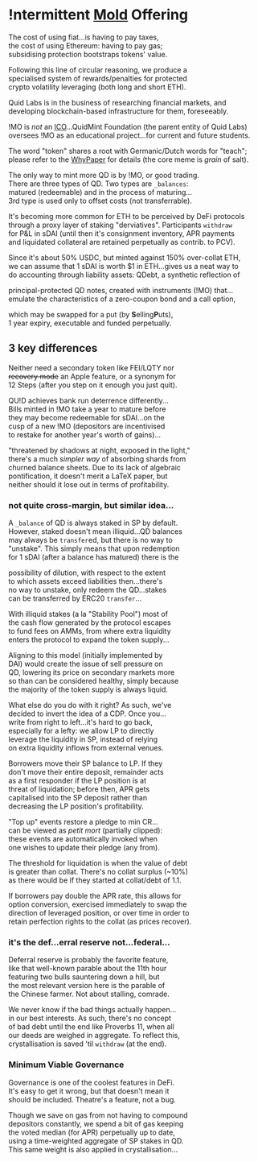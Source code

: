 
# !ntermittent [Mold](https://github.com/hacker-DOM/single-collateral-dai/blob/main/src/fab.sol#L142) Offering

The cost of using fiat...is having to pay taxes,   
the cost of using Ethereum: having to pay gas;  
subsidising protection bootstraps tokens' value.  

Following this line of circular reasoning, we produce a  
specialised system of rewards/penalties for protected  
crypto volatility leveraging (both long and short ETH).    

Quid Labs is in the business of researching financial markets, and  
developing blockchain-based infrastructure for them, foreseeably.   

!MO is *not* an [ICO](https://twitter.com/ceterispar1bus/status/1747212170960466316)...QuidMint Foundation (the parent entity of Quid Labs)  
oversees !MO as an educational project...for current and future students.  

The word "token" shares a root with Germanic/Dutch words for "teach";  
please refer to the [WhyPaper](http://mirror.xyz/quid.eth) for details (the core meme is *grain* of salt).  

The only way to mint more QD is by !MO, or good trading.  
There are three types of QD. Two types are `_balances`:  
matured (redeemable) and in the process of maturing...  
3rd type is used only to offset costs (not transferrable).




It's becoming more common for ETH to be perceived
by DeFi protocols  
 through a proxy layer of staking
"derviatives". Participants `withdraw`  
 for 
P&L in sDAI (until then it's consignment inventory, 
APR payments   
and liquidated collateral are retained perpetually as 
contrib. to PCV).


Since it's about 50% USDC, but minted against 
150% over-collat ETH,   
we can assume that 1 sDAI 
is worth $1 in ETH...gives us a neat way to  
 do
accounting through liability assets: QDebt, a synthetic reflection of  

principal-protected QD notes, created with instruments (!MO) that...  
emulate the characteristics of a zero-coupon bond and a call option, 

which may be swapped for a put (by **S**elling**P**uts),   
1 year expiry, executable and funded perpetually.

## 3 key differences

Neither need a secondary token like FEI/LQTY nor   
~~recovery mode~~ an Apple feature, or a synonym
for  
12 Steps (after you step on it enough you just quit). 

QU!D achieves bank run deterrence differently...  
Bills minted in !MO take a year to mature before  
they may become redeemable for sDAI...on the  
cusp of a new !MO (depositors are incentivised  
to restake for another year's worth of gains)...  

"threatened by shadows at night, exposed in the light,"  
there's a much *simpler way* of absorbing shards from  
churned balance sheets. Due to its lack of algebraic  
pontification, it doesn't merit a LaTeX paper, but  
neither should it lose out in terms of profitability.


### not quite cross-margin, but similar idea...

A `_balance` of QD is always staked in SP by default.   
However, staked doesn't mean illiquid...QD balances  
may always be `transfer`ed, but there is no way to  
"unstake". This simply means that upon redemption  
for 1 sDAI (after a balance has matured) there is the  

possibility of dilution, with respect to the
extent  
 to which assets exceed liabilities then...there's  
no way to unstake, only redeem the QD...stakes   
can be transferred by ERC20 `transfer`...  

With illiquid stakes (a la "Stability Pool") most of   
the cash flow generated by the protocol escapes  
to fund fees on AMMs, from where extra liquidity  
enters the protocol to expand the token supply...  

Aligning to this model (initially implemented by  
DAI) would create the issue of sell pressure on  
QD, lowering its price on secondary markets more  
so than can be considered healthy, simply because  
the majority of the token supply is always liquid.  

What else do you do with it right? As such, we've  
decided to invert the idea of a CDP. Once you...  
write from right to left...it's hard to go back,  
especially for a lefty: we allow LP to directly  
leverage the liquidity in SP, instead of relying  
on extra liquidity inflows from external venues.  

Borrowers move their SP balance to LP. If they  
don't move their entire deposit, remainder acts  
as a first responder if the LP position is at  
threat of liquidation; before then, APR gets  
capitalised into the SP deposit rather than  
decreasing the LP position's profitability.  

"Top up" events restore a pledge to min CR...  
can be viewed as *petit mort* (partially clipped):  
these events are automatically invoked when  
one wishes to update their pledge (any from).  

The threshold for liquidation is when the value of debt  
is greater than collat. There's no collat surplus (~10%)  
as there would be if they started at collat/debt of 1.1.


If borrowers pay double the APR rate, this allows for  
option conversion, exercised immediately to swap the  
direction of leveraged position, or over time
in order to  
retain perfection rights to the collat (as prices recover).


### it's the def...erral reserve not...federal...

Deferral reserve is probably the favorite feature,  
like that well-known parable about the 11th hour  
featuring two bulls sauntering down a hill, but  
the most relevant version here is the parable of  
the Chinese farmer. Not about stalling, comrade.

We never know if the bad things actually happen...  
in our best interests. As such, there's no concept  
of bad debt until the end like Proverbs 11, when all   
our deeds are weighed in aggregate. To reflect this,  
crystallisation is saved 'til `withdraw` (at the end).


### Minimum Viable Governance

Governance is one of the coolest features in DeFi.  
It's easy to get it wrong, but that doesn't mean it  
should be included. Theatre's a feature, not a bug.  

Though we save on gas from not having to compound   
depositors constantly, we spend a bit of gas keeping  
the voted median (for APR) perpetually up to date,  
using a time-weighted aggregate of SP stakes in QD.  
This same weight is also applied in crystallisation...




